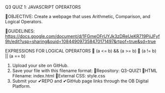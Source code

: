 Q3 QUIZ 1: JAVASCRIPT OPERATORS

🎯OBJECTIVE: Create a webpage that uses Arithmetic, Comparison, and Logical Operators.

📁GUIDELINES:  https://docs.google.com/document/d/1FGmeOFrUYJk3zDReUeKR719PiiJFyf9h/edit?usp=sharing&ouid=108449097358470171497&rtpof=true&sd=true

EXPRESSIONS FOR LOGICAL OPERATORS 
📍 (a <= b) && (a >= b)
📍 (a != b) || (a == b)

1. Upload your site on GitHub.
2. Save your file with this filename format: 
      💜Repository: Q3-QUIZ1
      💜HTML Filename: index.html
      💜External CSS: style.css
3. Submit your ✔REPO and ✔GitHub page links through the OB Digital Platform.
